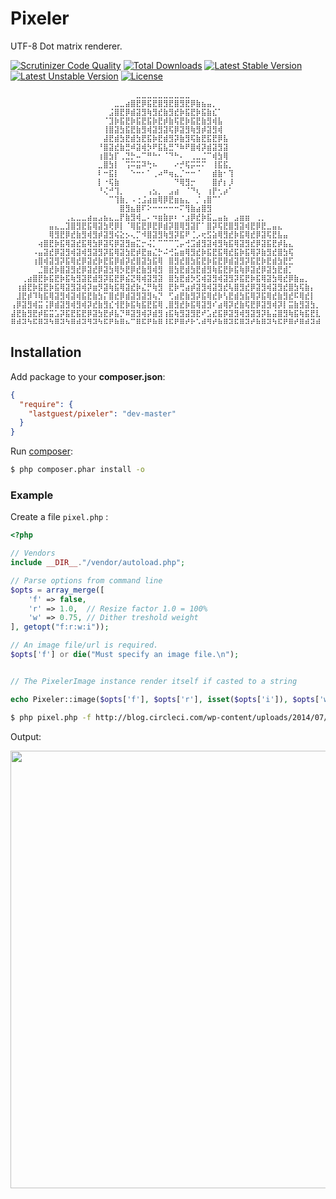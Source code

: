 # Pixeler

UTF-8 Dot matrix renderer.

[![Scrutinizer Code Quality](https://scrutinizer-ci.com/g/lastguest/pixeler/badges/quality-score.png?b=master)](https://scrutinizer-ci.com/g/lastguest/pixeler/?branch=master)
[![Total Downloads](https://poser.pugx.org/lastguest/pixeler/downloads.svg)](https://packagist.org/packages/lastguest/pixeler)
[![Latest Stable Version](https://poser.pugx.org/lastguest/pixeler/v/stable.svg)](https://packagist.org/packages/lastguest/pixeler)
[![Latest Unstable Version](https://poser.pugx.org/lastguest/pixeler/v/unstable.svg)](https://packagist.org/packages/lastguest/pixeler)
[![License](https://poser.pugx.org/lastguest/pixeler/license.svg)](https://packagist.org/packages/lastguest/pixeler)


```
⠀⠀⠀⠀⠀⠀⠀⠀⠀⠀⠀⠀⠀⠀⠀⠀⠀⠀⠀⠀⠀⠀⠀⣀⣀⣀⣀⣀⣀⣀⣀⣀⣀⠀⠀⠀⠀⠀⠀⠀⠀⠀⠀⠀⠀⠀⠀⠀⠀⠀⠀⠀⠀⠀⠀⠀⠀⠀
⠀⠀⠀⠀⠀⠀⠀⠀⠀⠀⠀⠀⠀⠀⠀⠀⠀⠀⠀⣀⣀⣴⣿⣟⡿⣯⣟⣿⣻⣟⣿⣻⣟⡿⣷⣦⣤⡀⠀⠀⠀⠀⠀⠀⠀⠀⠀⠀⠀⠀⠀⠀⠀⠀⠀⠀⠀⠀
⠀⠀⠀⠀⠀⠀⠀⠀⠀⠀⠀⠀⠀⠀⠀⠀⠀⠀⣨⣿⣟⡿⣾⣽⣻⢷⣻⣞⣷⣻⣞⡷⣯⣟⡷⣯⣷⣎⠁⠀⠀⠀⠀⠀⠀⠀⠀⠀⠀⠀⠀⠀⠀⠀⠀⠀⠀⠀
⠀⠀⠀⠀⠀⠀⠀⠀⠀⠀⠀⠀⠀⠀⠀⠀⠀⠈⣹⡷⣯⣟⡷⣯⣟⣯⡷⣟⡾⣷⢯⣟⡷⣯⣟⣷⣻⢾⣧⠀⠀⠀⠀⠀⠀⠀⠀⠀⠀⠀⠀⠀⠀⠀⠀⠀⠀⠀
⠀⠀⠀⠀⠀⠀⠀⠀⠀⠀⠀⠀⠀⠀⠀⠀⠀⢸⣿⣽⣳⣯⣟⣷⣻⢾⣽⣻⣽⢯⡿⣽⣻⢷⣻⡾⣽⣻⢾⠀⠀⠀⠀⠀⠀⠀⠀⠀⠀⠀⠀⠀⠀⠀⠀⠀⠀⠀
⠀⠀⠀⠀⠀⠀⠀⠀⠀⠀⠀⠀⠀⠀⠀⠀⠀⣼⣟⣾⣳⣟⣾⣳⣟⣯⡷⣟⣾⣻⡽⣷⣻⢯⣷⣟⣯⣟⡿⣧⠀⠀⠀⠀⠀⠀⠀⠀⠀⠀⠀⠀⠀⠀⠀⠀⠀⠀
⠀⠀⠀⠀⠀⠀⠀⠀⠀⠀⠀⠀⠀⠀⠀⠀⠘⣿⣽⣞⣷⣛⠾⣽⢾⡳⠟⣯⣧⣛⠙⠷⠟⣿⢾⡽⣾⣽⣻⣽⠀⠀⠀⠀⠀⠀⠀⠀⠀⠀⠀⠀⠀⠀⠀⠀⠀⠀
⠀⠀⠀⠀⠀⠀⠀⠀⠀⠀⠀⠀⠀⠀⠀⠀⢰⣿⣳⡏⢀⣙⡓⠤⠉⠛⠓⠂⠈⠙⠓⠄⠀⢀⣀⣈⠉⢾⣳⢿⠀⠀⠀⠀⠀⠀⠀⠀⠀⠀⠀⠀⠀⠀⠀⠀⠀⠀
⠀⠀⠀⠀⠀⠀⠀⠀⠀⠀⠀⠀⠀⠀⠀⠀⣀⣿⣳⡇⠀⢩⠭⣭⠽⢓⠦⠀⠀⠀⠔⡚⢯⡭⠭⠍⠀⢸⣯⣯⡀⠀⠀⠀⠀⠀⠀⠀⠀⠀⠀⠀⠀⠀⠀⠀⠀⠀
⠀⠀⠀⠀⠀⠀⠀⠀⠀⠀⠀⠀⠀⠀⠀⠀⠇⠒⣯⡇⠀⠀⠑⠒⠂⠁⢀⠴⠛⢶⣄⡈⠒⠒⠈⠀⠀⣾⣷⠂⢹⠀⠀⠀⠀⠀⠀⠀⠀⠀⠀⠀⠀⠀⠀⠀⠀⠀
⠀⠀⠀⠀⠀⠀⠀⠀⠀⠀⠀⠀⠀⠀⠀⠀⡇⠐⢯⣷⠀⠀⠀⠀⠀⠀⠀⠀⠀⠀⠙⢿⣻⡒⠀⠀⠀⣿⡞⡆⡸⠀⠀⠀⠀⠀⠀⠀⠀⠀⠀⠀⠀⠀⠀⠀⠀⠀
⠀⠀⠀⠀⠀⠀⠀⠀⠀⠀⠀⠀⠀⠀⠀⠀⠘⢌⠚⢹⡀⠀⠀⠀⠀⢠⣢⡀⠀⣠⣴⠀⠈⠙⢆⠀⢰⡟⢂⡴⠁⠀⠀⠀⠀⠀⠀⠀⠀⠀⠀⠀⠀⠀⠀⠀⠀⠀
⠀⠀⠀⠀⠀⠀⠀⠀⠀⠀⠀⠀⠀⠀⠀⠀⠀⠀⠉⢹⣷⡀⠠⢐⣨⣴⣶⢿⡿⣟⣶⣦⣄⠀⡈⢠⣿⠉⠁⠀⠀⠀⠀⠀⠀⠀⠀⠀⠀⠀⠀⠀⠀⠀⠀⠀⠀⠀
⠀⠀⠀⠀⠀⠀⠀⠀⠀⠀⠀⠀⠀⠀⠀⠀⠀⠀⠀⠀⣿⣻⣦⣿⠏⠕⠒⠒⠒⠒⠒⠍⢻⣷⣴⣿⣻⠀⠀⠀⠀⠀⠀⠀⠀⠀⠀⠀⠀⠀⠀⠀⠀⠀⠀⠀⠀⠀
⠀⠀⠀⠀⠀⠀⠀⠀⠀⠀⢀⣄⣀⣀⣴⣤⣠⣦⣄⣀⡟⣷⣻⢾⣀⠄⠲⣶⣷⡶⠆⠐⣰⡿⣞⡷⣯⣀⣤⣦⠀⣠⣶⣶⠀⢀⡀⠀⠀⠀⠀⠀⠀⠀⠀⠀⠀⠀
⠀⠀⠀⠀⠀⠀⠀⣤⣄⣀⣹⣿⣻⣟⣯⢿⣽⣳⢟⡿⡇⠈⢿⣯⣟⡿⣟⡿⣾⡽⣿⢿⣻⣽⡏⠁⣿⡽⢯⣟⣿⣻⣽⢾⣟⡿⣟⣀⣤⣄⠀⠀⠀⠀⠀⠀⠀⠀
⠀⠀⠀⠀⠀⠀⠀⢿⣻⣟⡿⣞⣷⣻⢾⣻⡾⣽⣻⢮⣕⡢⢄⡉⠺⣿⣽⣻⢷⣻⡽⣯⠟⢈⡠⢖⣫⣵⢿⣻⣞⡷⣯⢿⣞⡿⣽⢯⣟⣧⣤⠀⠀⠀⠀⠀⠀⠀
⠀⠀⠀⠀⠀⢴⣿⣟⡷⣯⢿⣽⣞⣯⢿⣳⡿⣽⢯⡿⣽⣻⣶⣍⡒⢬⡁⠉⠉⠉⢉⡤⢚⣩⣾⣻⣽⢾⣻⢷⣯⢿⣽⣻⣞⡿⣽⣯⣟⡾⣧⣄⠀⠀⠀⠀⠀⠀
⠀⠀⠀⠀⠠⣤⣽⣞⡿⣽⣻⢾⣽⢾⣻⣽⣻⡽⣯⢿⣽⣳⣟⡾⣟⣶⣌⡓⠬⢚⣥⣶⢿⣻⣞⡷⣯⣟⣯⢿⣞⣯⡷⣯⢿⡽⣷⣻⣞⣿⣳⢯⠀⠀⠀⠀⠀⠀
⠀⠀⠀⠀⢰⣿⢾⣽⣻⡽⣯⢿⣞⡿⣽⣞⡷⣟⣯⡿⣾⡽⣞⣿⣽⣳⣯⢿⠀⣿⣻⣞⣿⣳⣯⣟⡷⣯⣟⡿⣾⣽⣻⡽⣯⣟⡷⣟⣾⣳⣟⣋⠀⠀⠀⠀⠀⠀
⠀⠀⠀⠀⠀⣈⣿⣞⡷⣿⣽⣻⣞⡿⣽⣞⡿⣽⣳⢿⡳⣟⡿⣞⣷⣻⢾⣻⠀⣿⣳⣟⣾⣳⣟⣾⣻⢷⣯⣟⡷⣯⢷⡿⣽⣞⡿⣽⣳⣟⣾⡁⠀⠀⠀⠀⠀⠀
⠀⠀⢀⣴⣿⣟⡷⣯⣟⡷⣯⢷⣻⣽⣟⣾⣻⡽⣯⣟⡿⣮⣝⢿⢾⣽⣻⣽⠀⣿⣳⣟⣾⡳⣫⢾⣽⣻⢾⣽⣻⡽⣯⣟⡷⣯⢿⣽⣳⢿⣞⡿⣷⣤⡀⠀⠀⠀
⠀⢰⣾⣟⡷⣯⣟⡷⣯⢿⣽⣻⣽⢾⡽⣶⡻⣽⢷⣯⢿⣽⣞⡷⣌⡛⢷⣻⠀⣟⡷⢛⣴⡾⣽⣻⢾⣽⣻⣞⢧⣿⣻⣞⡿⣽⣻⢾⣽⣻⣞⣿⣳⢯⣷⡄⠀⠀
⠀⣸⣟⡾⠹⢷⣯⢿⣽⣻⢾⣽⢾⣯⣟⣷⣳⡍⣿⣞⡿⣾⣽⣻⣽⣻⢦⡙⠀⢋⣴⣟⣷⣻⡽⣯⢿⣞⡷⢣⣟⣾⣳⣯⢿⡽⣯⢿⣞⣷⣻⣞⠯⢿⣞⡇⠀⠀
⢠⡿⣽⣻⢾⣭⢨⡿⣾⣽⣻⢾⣻⢾⡽⣞⣷⣻⣎⢺⣟⡷⣯⢷⣯⣟⣯⢿⢀⣿⣻⣞⡷⣯⢿⣽⣻⠎⣴⢿⡽⣞⣷⢯⣟⡿⣽⣻⢾⡽⡇⣭⣷⣻⣽⣳⡀⠀
⣼⣟⣷⣻⣟⡾⣯⣭⣡⡽⣯⣟⣯⣟⡿⣽⣳⣟⡾⣧⡙⠿⣽⣻⢾⡽⣾⣻⢰⣯⢷⣻⣽⣻⣟⠞⣡⣞⣯⡿⣽⣻⢾⣻⣽⣻⡽⣧⣬⣿⣻⢷⣯⢷⣯⣟⣇⠀
⠿⠾⠽⠳⠯⠿⠽⠳⠿⠽⠳⠿⠾⠽⠻⠽⠳⠯⠟⠷⠿⠦⠉⠿⠯⠟⠷⠿⠸⠯⠟⠿⠞⠗⠡⠾⠻⠞⠷⠿⠽⠯⠿⠽⠞⠷⠿⠽⠳⠯⠟⠿⠞⠿⠾⠽⠾⠀
```

## Installation


Add package to your **composer.json**:

```json
{
  "require": {
    "lastguest/pixeler": "dev-master"
  }
}
```

Run [composer](https://getcomposer.org/download/):

```bash
$ php composer.phar install -o
```

### Example

Create a file `pixel.php` :

```php
<?php

// Vendors
include __DIR__."/vendor/autoload.php";

// Parse options from command line
$opts = array_merge([
	'f' => false, 
	'r' => 1.0,  // Resize factor 1.0 = 100%
	'w' => 0.75, // Dither treshold weight
], getopt("f:r:w:i"));

// An image file/url is required.
$opts['f'] or die("Must specify an image file.\n");


// The PixelerImage instance render itself if casted to a string

echo Pixeler::image($opts['f'], $opts['r'], isset($opts['i']), $opts['w']);
```

```bash
$ php pixel.php -f http://blog.circleci.com/wp-content/uploads/2014/07/elephant.jpg -r 0.3 -w 0.5
```

Output:

<img src="http://cl.ly/image/1W2B0i2X3f01/pixeler_demo.png" width="700" />


